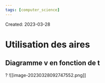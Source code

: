 ```yaml
---
tags: [computer_science] 
---
```

Created: 2023-03-28

# Utilisation des aires
## Diagramme v en fonction de t
?
![[image-20230328092747552.png]]
